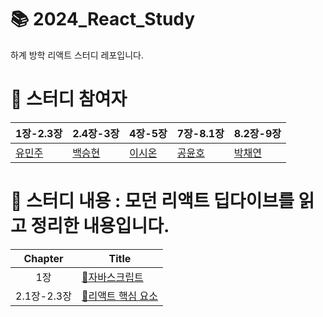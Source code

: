 # 📚 2024_React_Study
하계 방학 리액트 스터디 레포입니다.

# 👥 스터디 참여자
|1장-2.3장|2.4장-3장|4장-5장|7장-8.1장|8.2장-9장
|------|---|---|---|---|
|[유민주](https://github.com/yminjuu)|[백승현](https://github.com/hyun907)|[이시온](https://github.com/xionng)|[공윤호](https://github.com/Patrick-Gong)|[박채연](https://github.com/qkrcodus)|

# 📝 스터디 내용 : 모던 리액트 딥다이브를 읽고 정리한 내용입니다.
**Chapter**|**Title**|
|:-:|-|
|1장|[📍자바스크립트](https://github.com/likelion-ssu/2024_React_Study/blob/main/%EB%AA%A8%EB%8D%98%20%EB%A6%AC%EC%95%A1%ED%8A%B8%20Deep%20Dive/1_%EC%9E%90%EB%B0%94%EC%8A%A4%ED%81%AC%EB%A6%BD%ED%8A%B8.md#0-%EB%93%A4%EC%96%B4%EA%B0%80%EB%A9%B0)|
|2.1장-2.3장|[📍리액트 핵심 요소](https://github.com/likelion-ssu/2024_React_Study/blob/main/%EB%AA%A8%EB%8D%98%20%EB%A6%AC%EC%95%A1%ED%8A%B8%20Deep%20Dive/2.1-2.3_%EB%A6%AC%EC%95%A1%ED%8A%B8%ED%95%B5%EC%8B%AC%EC%9A%94%EC%86%8C.md)|
